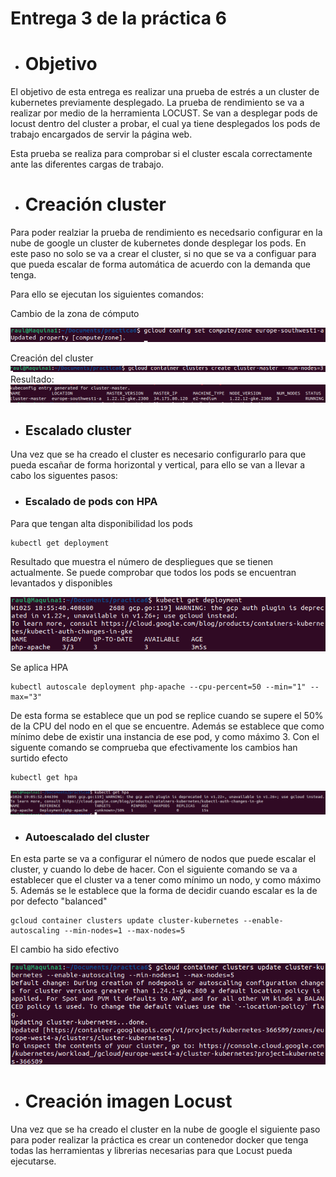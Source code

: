 # Entrega 3 de la práctica 6 
- # Objetivo

El objetivo de esta entrega es realizar una prueba de estrés a un cluster de kubernetes previamente desplegado. 
La prueba de rendimiento se va a realizar por medio de la herramienta LOCUST. Se van a desplegar pods de locust dentro del cluster a probar, el cual ya tiene desplegados los pods de trabajo encargados de servir la página web. 

Esta prueba se realiza para comprobar si el cluster escala correctamente ante las diferentes cargas de trabajo.

- # Creación cluster
Para poder realziar la prueba de rendimiento es necedsario configurar en la nube de google un cluster de kubernetes donde desplegar los pods. En este paso no solo se va a crear el cluster, si no que se va a configuar para que pueda escalar de forma automática de acuerdo con la demanda que tenga.

Para ello se ejecutan los siguientes comandos:

Cambio de la zona de cómputo

 ![nada](images/inicializacion_google.png)

Creación del cluster
![nada](images/creacion_cluster.png)
Resultado:
![nada](images/creacion_cluster_resultado.png)

- ## Escalado cluster
Una vez que se ha creado el cluster es necesario configurarlo para que pueda escañar de forma horizontal y vertical, para ello se van a llevar a cabo los siguentes pasos:
- ### Escalado de pods con HPA
Para que tengan alta disponibilidad los pods

```
kubectl get deployment
```
Resultado que muestra el número de despliegues que se tienen actualmente. Se puede comprobar que todos los pods se encuentran levantados y disponibles

![nada](images/get_deployment.png)


Se aplica HPA
```
kubectl autoscale deployment php-apache --cpu-percent=50 --min="1" --max="3"

```
De esta forma se establece que un pod se replice cuando se supere el 50% de la CPU del nodo en el que se encuentre. Además se establece que como mínimo debe de existir una instancia de ese pod, y como máximo 3.
Con el siguente comando se comprueba que efectivamente los cambios han surtido efecto
```
kubectl get hpa
```

![nada](images/hpa_resultado.png)

- ### Autoescalado del cluster
En esta parte se va a configurar el número de nodos que puede escalar el cluster, y cuando lo debe de hacer.
Con el siguiente comando se va a establecer que el cluster va a tener como mínimo un nodo, y como máximo 5.
Además se le establece que la forma de decidir cuando escalar es la de por defecto "balanced"

```
gcloud container clusters update cluster-kubernetes --enable-autoscaling --min-nodes=1 --max-nodes=5
```
El cambio ha sido efectivo

![nada](images/escalado_resultado.png)



- # Creación imagen Locust
Una vez que se ha creado el cluster en la nube de google el siguiente paso para poder realizar la práctica es crear un contenedor docker que tenga todas las herramientas y librerias necesarias para que Locust pueda ejecutarse.


